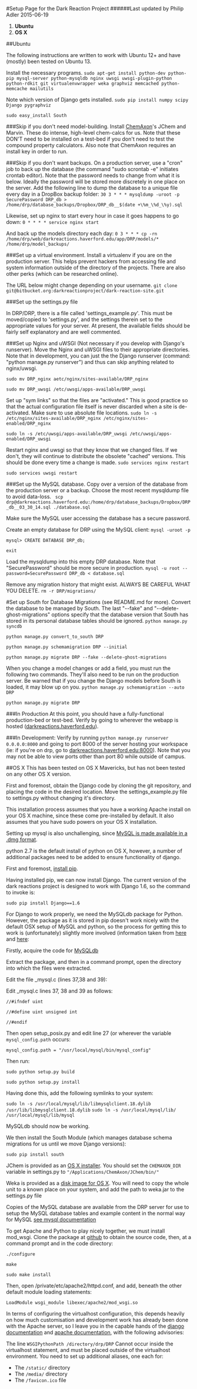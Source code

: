 #Setup Page for the Dark Reaction Project
######Last updated by Philip Adler 2015-06-19

1. **Ubuntu**
2. **OS X** 

##Ubuntu

The following instructions are written to work with Ubuntu 12+ and have (mostly) been tested on Ubuntu 13.

Install the necessary programs.
`sudo apt-get install python-dev python-pip mysql-server python-mysqldb nginx uwsgi uwsgi-plugin-python python-rdkit git virtualenvwrapper weka graphviz memcached python-memcache mailutils`

Note which version of Django gets installed.
`sudo pip install numpy scipy Django pygraphviz`

`sudo easy_install South`

###Skip if you don't need model-building.
Install [ChemAxon](http://www.chemaxon.com/)'s JChem and Marvin. These do intense, high-level chem-calcs for us. Note that these DON'T need to be installed on a test-bed if you don't need to test the compound property calculators. Also note that ChemAxon requires an install key in order to run.

###Skip if you don't want backups.
On a production server, use a "cron" job to back up the database (the command "sudo scrontab -e" initiates crontab editor). Note that the password needs to change from what it is below. Ideally the password will be stored more discretely in one place on the server. Add the following line to dump the database to a unique file every day in a DropBox backup folder:
`30 3 * * * mysqldump -uroot -p SecurePassword DRP_db > /home/drp/database_backups/Dropbox/DRP_db__$(date +\%m_\%d_\%y).sql`

Likewise, set up nginx to start every hour in case it goes happens to go down:
`0 * * * * service nginx start`

And back up the models directory each day:
`0 3 * * * cp -rn /home/drp/web/darkreactions.haverford.edu/app/DRP/models/* /home/drp/model_backups/`


###Set up a virtual environment.
Install a virtualenv if you are on the production server. This helps prevent hackers from accessing file and system information outside of the directory of the projects. There are also other perks (which can be researched online).

The URL below might change depending on your username.
`git clone git@bitbucket.org:darkreactionproject/dark-reaction-site.git`

###Set up the settings.py file

In DRP/DRP, there is a file called 'settings_example.py'. This must be moved/copied to 'settings.py', and the settings therein set to the appropriate values for your server. At present, the available fields should be fairly self explanatory and are well commented. 

###Set up Nginx and uWSGI (Not necessary if you develop with Django's runserver).
Move the Nginx and uWSGI files to their appropriate directories. Note that in development, you can just the the Django runserver (command: "python manage.py runserver") and thus can skip anything related to nginx/uwsgi.

`sudo mv DRP_nginx aetc/nginx/sites-available/DRP_nginx`

`sudo mv DRP_uwsgi /etc/uwsgi/apps-available/DRP_uwsgi`

Set up "sym links" so that the files are "activated." This is good practice so that the actual configuration file itself is never discarded when a site is de-activated. Make sure to use absolute file locations.
`sudo ln -s /etc/nginx/sites-available/DRP_nginx /etc/nginx/sites-enabled/DRP_nginx`

`sudo ln -s /etc/uwsgi/apps-available/DRP_uwsgi /etc/uwsgi/apps-enabled/DRP_uwsgi`

Restart nginx and uwsgi so that they know that we changed files. If we don't, they will continue to distribute the obsolete "cached" versions. This should be done every time a change is made.
`sudo services nginx restart`

`sudo services uwsgi restart`

###Set up the MySQL database.
Copy over a version of the database from the production server or a backup. Choose the most recent mysqldump file to avoid data-loss.
` scp drp@darkreactions.haverford.edu:/home/drp/database_backups/Dropbox/DRP_db__03_30_14.sql ./database.sql`

Make sure the MySQL user accessing the database has a secure password.

Create an empty database for DRP using the MySQL client:
`mysql -uroot -p`

`mysql> CREATE DATABASE DRP_db;`

`exit`

Load the mysqldump into this empty DRP database. Note that "SecurePassword" should be more secure in production.
`mysql -u root --password=SecurePassword DRP_db < database.sql`

Remove any migration history that might exist. ALWAYS BE CAREFUL WHAT YOU DELETE.
`rm -r DRP/migrations/`

#Set up South for Database Migrations (see README.md for more).
Convert the database to be managed by South. The last "--fake" and "--delete-ghost-migrations" options specify that the database version that South has stored in its personal database tables should be ignored.
`python manage.py syncdb`

`python manage.py convert_to_south DRP`

`python manage.py schemamigration DRP --initial`

`python manage.py migrate DRP --fake --delete-ghost-migrations`

When you change a model changes or add a field, you must run the following two commands. They'll also need to be run on the production server. Be warned that if you change the Django models before South is loaded, it may blow up on you.
`python manage.py schemamigration --auto DRP`

`python manage.py migrate DRP`

###In Production
At this point, you should have a fully-functional production-bed or test-bed. Verify by going to wherever the webapp is hosted ([darkreactions.haverford.edu](http://darkreactions.haverford.edu)).

###In Development:
Verify by running `python manage.py runserver 0.0.0.0:8000` and going to port 8000 of the server hosting your workspace (ie: if you're on drp, go to [darkreactions.haverford.edu:8000](http://darkreactions.haverford.edu:8000)). Note that you may not be able to view ports other than port 80 while outside of campus.

##OS X
This has been tested on OS X Mavericks, but has not been tested on any other OS X version.

First and foremost, obtain the Django code by cloning the git repository, and placing the code in the desired location. Move the settings_example.py file to settings.py without changing it's directory.

This installation process assumes that you have a working Apache install on your OS X machine, since these come pre-installed by default. It also assumes that you have sudo powers on your OS X installation. 

Setting up mysql is also unchallenging, since [MySQL is made available in a .dmg format](https://dev.mysql.com/doc/refman/5.5/en/osx-installation.html).

python 2.7 is the default install of python on OS X, however, a number of additional packages need to be added to ensure functionality of django.

First and foremost, [install pip](https://pip.pypa.io/en/latest/installing.html#install-pip).

Having installed pip, we can now install Django. The current version of the dark reactions project is designed to work with Django 1.6, so the command to invoke is:

`sudo pip install Django==1.6`

For Django to work properly, we need the MySQLdb package for Python. However, the package as it is stored in pip doesn't work nicely with the default OSX setup of MySQL and python, so the process for getting this to work is (unfortunately) slightly more involved (information taken from [here](http://www.mechanicalgirl.com/view/installing-django-with-mysql-on-mac-os-x/) and [here](http://stackoverflow.com/questions/6383310/python-mysqldb-library-not-loaded-libmysqlclient-18-dylib):

Firstly, acquire the code for [MySQLdb](http://sourceforge.net/projects/mysql-python/)

Extract the package, and then in a command prompt, open the directory into which the files were extracted.

Edit the file _mysql.c (lines 37,38 and 39):

Edit _mysql.c lines 37, 38 and 39 as follows:

`//#ifndef uint`

`//#define uint unsigned int`

`//#endif`

Then open setup_posix.py and edit line 27 (or wherever the variable `mysql_config.path` occurs:

`mysql_config.path = "/usr/local/mysql/bin/mysql_config"`

Then run:

`sudo python setup.py build`

`sudo python setup.py install`

Having done this, add the following symlinks to your system:

`sudo ln -s /usr/local/mysql/lib/libmysqlclient.18.dylib /usr/lib/libmysqlclient.18.dylib`
`sudo ln -s /usr/local/mysql/lib/ /usr/local/mysql/lib/mysql`

MySQLdb should now be working.

We then install the South Module (which manages database schema migrations for us until we move Django versions):

`sudo pip install south`

JChem is provided as an [OS X installer](https://www.chemaxon.com/download/jchem-suite/#jchem).
You should set the `CHEMAXON_DIR` variable in settings.py to `"/Applications/ChemAxon/JChem/bin/"`

Weka is provided as a [disk image for OS X](http://www.cs.waikato.ac.nz/ml/weka/downloading.html). You will need to copy the whole unit to a known place on your system, and add the path to weka.jar to the settings.py file

Copies of the MySQL database are available from the DRP server for use to setup the MySQL database tables and example content in the normal way for MySQL [see mysql documentation](http://dev.mysql.com/doc/)

To get Apache and Python to play nicely together, we must install mod_wsgi. Clone the package at [github](https://github.com/GrahamDumpleton/mod_wsgi) to obtain the source code, then, at a command prompt and in the code directory:

`./configure`

`make`

`sudo make install`

Then, open /private/etc/apache2/httpd.conf, and add, beneath the other default module loading statements:

`LoadModule wsgi_module libexec/apache2/mod_wsgi.so`

In terms of configuring the virtualhost configuration, this depends heavily on how much customisation and development work has already been done with the Apache server, so I leave you in the capable hands of the [django documentation](https://docs.djangoproject.com/en/1.6/howto/deployment/wsgi/modwsgi/) and [apache documentation](http://httpd.apache.org/docs/2.2/), with the following advisories: 

The line `WSGIPythonPath /directory/drp/DRP` Cannot occur inside the virtualhost statement, and must be placed outside of the virtualhost environment.
You need to set up additional aliases, one each for:

- The `/static/` directory
- The `/media/` directory
- The `/favicon.ico` file
